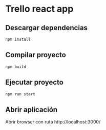 # Trello react app

## Descargar dependencias

```console
npm install
```

## Compilar proyecto

```console
npm build
```

## Ejecutar proyecto

```console
npm run start
```

## Abrir aplicación

Abrir browser con ruta http://localhost:3000/